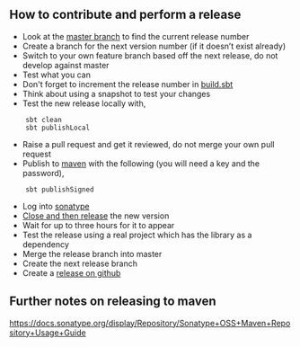 ## How to contribute and perform a release

* Look at the [master branch](https://github.com/guardian/fastly-api-client/tree/master) to find the current release number
* Create a branch for the next version number (if it doesn’t exist already)
* Switch to your own feature branch based off the next release, do not develop against master
* Test what you can
* Don't forget to increment the release number in [build.sbt](https://github.com/guardian/fastly-api-client/blob/master/build.sbt)
* Think about using a snapshot to test your changes
* Test the new release locally with,

```
    sbt clean
    sbt publishLocal
```

* Raise a pull request and get it reviewed, do not merge your own pull request
* Publish to [maven](http://search.maven.org/#browse|948553587) with the following (you will need a key and the password),

```
    sbt publishSigned
```

* Log into [sonatype](https://oss.sonatype.org/index.html)
* [Close and then release](https://docs.sonatype.org/display/Repository/Sonatype+OSS+Maven+Repository+Usage+Guide#SonatypeOSSMavenRepositoryUsageGuide-8a.ReleaseIt) the new version
* Wait for up to three hours for it to appear
* Test the release using a real project which has the library as a dependency
* Merge the release branch into master
* Create the next release branch
* Create a [release on github](https://github.com/guardian/fastly-api-client/releases)

## Further notes on releasing to maven
https://docs.sonatype.org/display/Repository/Sonatype+OSS+Maven+Repository+Usage+Guide


